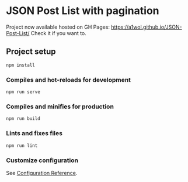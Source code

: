 # JSON Post List with pagination

Project now available hosted on GH Pages: https://a1wol.github.io/JSON-Post-List/
Check it if you want to.

## Project setup
```
npm install
```

### Compiles and hot-reloads for development
```
npm run serve
```

### Compiles and minifies for production
```
npm run build
```

### Lints and fixes files
```
npm run lint
```

### Customize configuration
See [Configuration Reference](https://cli.vuejs.org/config/).
